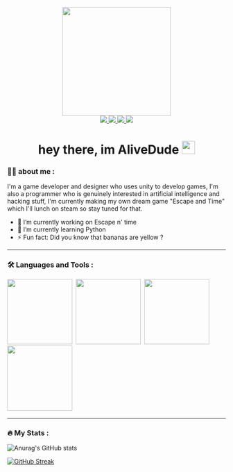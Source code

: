 <div align="center">
  <img src="https://media.giphy.com/media/cUAGuLiEcTBwRfkAQq/giphy.gif" width="250"/>
</div>


<div id="badges" align="center">
  <a href="https://open.spotify.com/user/31vwq4kmkaqqtbiuzuk3q6c6gaha">
    <img src="https://img.shields.io/badge/Spotify-green?style=for-the-badge&logo=spotify&logoColor=white"/>
  </a>
  
  <a href="https://www.youtube.com/channel/UCR2YKbxrxcp-uBvVWrJdY3A">
    <img src="https://img.shields.io/badge/YouTube-red?style=for-the-badge&logo=youtube&logoColor=white"/>
  </a>
  
  <a href="https://twitter.com/AliveDude3">
    <img src="https://img.shields.io/badge/Twitter-blue?style=for-the-badge&logo=twitter&logoColor=white"/>
  </a>
  
  <a href="https://www.twitch.tv/alivedude3">
    <img src="https://img.shields.io/badge/Twitch-purple?style=for-the-badge&logo=Twitch&logoColor=white"/>
  </a>
</div>

<div align="center">
  <img src="https://komarev.com/ghpvc/?username=AliveMan3&style=flat-square&color=blue" alt=""/>
</div>


<h1 align="center">
  hey there, im AliveDude
  <img src="https://media.giphy.com/media/hvRJCLFzcasrR4ia7z/giphy.gif" width="30"/>
</h1>

### 🧑‍💻 about me :
  
I'm a game developer and designer who uses unity to develop games, I'm also a programmer who is genuinely interested in artificial intelligence and hacking stuff,
I'm currently making my own dream game "Escape and Time" which I'll lunch on steam so stay tuned for that.

- 🔭 I’m currently working on Escape n' time
- 🌱 I’m currently learning Python
- ⚡ Fun fact: Did you know that bananas are yellow ?

---

### :hammer_and_wrench: Languages and Tools :

<div>
  <img src="https://github.com/AliveMan3/SkillsetIcons/blob/main/C%23%20Skill.png" width="150" height="150"/>&nbsp;
  <img src="https://github.com/AliveMan3/SkillsetIcons/blob/main/C%2B%2B%20skill.png" width="150" height="150"/>&nbsp;
  <img src="https://github.com/AliveMan3/SkillsetIcons/blob/main/Python%20Skill.png" width="150" height="150"/>&nbsp;
  <img src="https://github.com/AliveMan3/SkillsetIcons/blob/main/Unity%20Skill.png" width="150" height="150"/>&nbsp;
</div>

---

### :fire: My Stats :

![Anurag's GitHub stats](https://github-readme-stats.vercel.app/api?username=AliveMan3&show_icons=true&theme=tokyonight&hide_border=true)

[![GitHub Streak](http://github-readme-streak-stats.herokuapp.com?user=AliveMan3&theme=tokyonight&hide_border=true&date_format=j%20M%5B%20Y%5D)](https://git.io/streak-stats)
